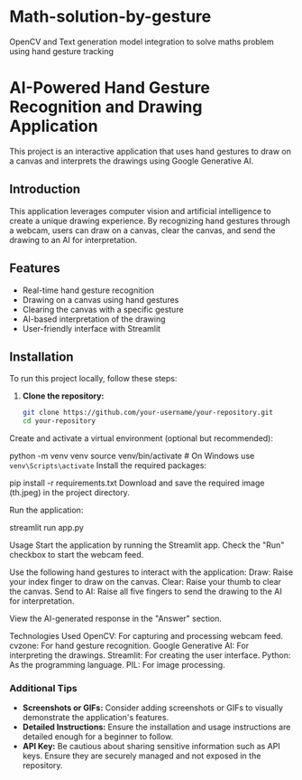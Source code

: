 # Math-solution-by-gesture
OpenCV and Text generation model integration to solve maths problem using hand gesture tracking
# AI-Powered Hand Gesture Recognition and Drawing Application

This project is an interactive application that uses hand gestures to draw on a canvas and interprets the drawings using Google Generative AI.


## Introduction
This application leverages computer vision and artificial intelligence to create a unique drawing experience. By recognizing hand gestures through a webcam, users can draw on a canvas, clear the canvas, and send the drawing to an AI for interpretation.

## Features
- Real-time hand gesture recognition
- Drawing on a canvas using hand gestures
- Clearing the canvas with a specific gesture
- AI-based interpretation of the drawing
- User-friendly interface with Streamlit

## Installation
To run this project locally, follow these steps:

1. **Clone the repository:**
   ```bash
   git clone https://github.com/your-username/your-repository.git
   cd your-repository

Create and activate a virtual environment (optional but recommended):



python -m venv venv
source venv/bin/activate  # On Windows use `venv\Scripts\activate`
Install the required packages:



pip install -r requirements.txt
Download and save the required image (th.jpeg) in the project directory.

Run the application:

streamlit run app.py

Usage
Start the application by running the Streamlit app.
Check the "Run" checkbox to start the webcam feed.


Use the following hand gestures to interact with the application:
Draw: Raise your index finger to draw on the canvas.
Clear: Raise your thumb to clear the canvas.
Send to AI: Raise all five fingers to send the drawing to the AI for interpretation.

View the AI-generated response in the "Answer" section.


Technologies Used
OpenCV: For capturing and processing webcam feed.
cvzone: For hand gesture recognition.
Google Generative AI: For interpreting the drawings.
Streamlit: For creating the user interface.
Python: As the programming language.
PIL: For image processing.
   

### Additional Tips
- **Screenshots or GIFs:** Consider adding screenshots or GIFs to visually demonstrate the application's features.
- **Detailed Instructions:** Ensure the installation and usage instructions are detailed enough for a beginner to follow.
- **API Key:** Be cautious about sharing sensitive information such as API keys. Ensure they are securely managed and not exposed in the repository.



